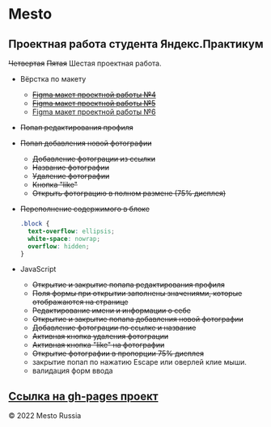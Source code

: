 # Mesto
## Проектная работа студента Яндекс.Практикум
~~Четвертая~~ ~~Пятая~~ Шестая проектная работа.  
+ Вёрстка по макету
  - [~~Figma макет проектной работы №4~~](https://www.figma.com/file/FwbxqeyjpfDI5YAxPnpc65/JavaScript.-Sprint-4?node-id=28212%3A155)
  - [~~Figma макет проектной работы №5~~](https://www.figma.com/file/bjyvbKKJN2naO0ucURl2Z0/JavaScript.-Sprint-5?node-id=0%3A1)
  - [Figma макет проектной работы №6](https://www.figma.com/file/kRVLKwYG3d1HGLvh7JFWRT/JavaScript.-Sprint-6?node-id=0%3A1)

+ ~~Попап редактирования профиля~~
+ ~~Попап добавления новой фотографии~~
  + ~~Добавление фотограции из ссылки~~
  + ~~Название фотографии~~
  + ~~Удаление фотографии~~
  + ~~Кнопка "like"~~
  + ~~Открыть фотограцию в полном размене (75% дисплея)~~

+ ~~Переполнение содержимого в блоке~~
  ```css
  .block {
    text-overflow: ellipsis;
    white-space: nowrap;
    overflow: hidden;
  }
  ```

+ JavaScript
  + ~~Открытие и закрытие попапа редактирования профиля~~
  + ~~Поля формы при открытии заполнены значениями, которые отображаются на странице~~
  + ~~Редактирование имени и информации о себе~~
  + ~~Открытие и закрытие попапа добавления новой фотографии~~
  + ~~Добавление фотограции по ссылке и название~~
  + ~~Активная кнопка удаления фотограции~~
  + ~~Активная кнопка "like" на фотографии~~
  + ~~Открытие фотографии в пропорции 75% дисплея~~
  + закрытие попап по нажатию Escape или оверлей клие мыши.
  + валидация форм ввода

[Ссылка на gh-pages проект](https://cactys.github.io/mesto/)
---
&copy; 2022 Mesto Russia
